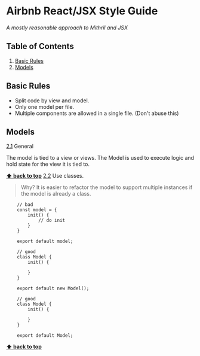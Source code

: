 # Airbnb React/JSX Style Guide

*A mostly reasonable approach to Mithril and JSX*

## Table of Contents

  1. [Basic Rules](#basic-rules)
  1. [Models](#models)


## Basic Rules
  - Split code by view and model.
  - Only one model per file.
  - Multiple components are allowed in a single file. (Don't abuse this)

## Models
  [2.1](models) General

  The model is tied to a view or views. The Model is used to execute logic and hold state for the view it is tied to.

  **[⬆ back to top](#table-of-contents)**
  [2.2](models) Use classes.
  > Why? It is easier to refactor the model to support multiple instances if the model is already a class.
```
    // bad
    const model = {
        init() {
            // do init
        }
    }

    export default model;

    // good
    class Model {
        init() {

        }
    }

    export default new Model();

    // good
    class Model {
        init() {

        }
    }

    export default Model;
```

**[⬆ back to top](#table-of-contents)**
